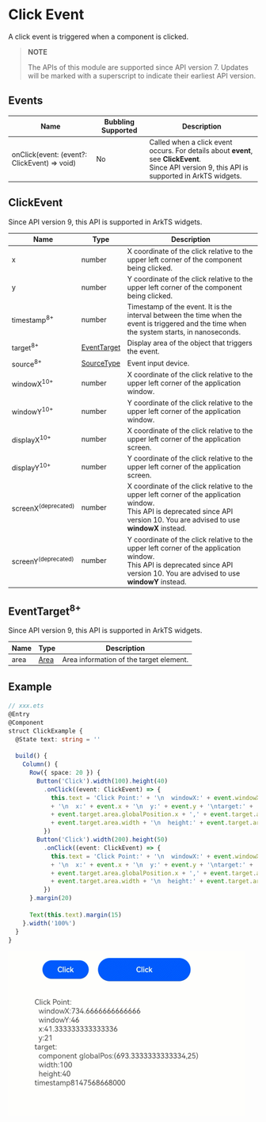 # Click Event

A click event is triggered when a component is clicked.

>  **NOTE**
>
>  The APIs of this module are supported since API version 7. Updates will be marked with a superscript to indicate their earliest API version.


## Events

| Name                                      | Bubbling Supported| Description                             |
| ---------------------------------------- | ---- | --------------------------------- |
| onClick(event: (event?: ClickEvent) =&gt; void) | No   | Called when a click event occurs. For details about **event**, see **ClickEvent**.<br>Since API version 9, this API is supported in ArkTS widgets.|

## ClickEvent

Since API version 9, this API is supported in ArkTS widgets.

| Name           | Type                                | Description                                                    |
| ------------------- | ------------------------------------ | -------------------------------------------------------- |
| x                   | number                               | X coordinate of the click relative to the upper left corner of the component being clicked.                   |
| y                   | number                               | Y coordinate of the click relative to the upper left corner of the component being clicked.                   |
| timestamp<sup>8+</sup> | number | Timestamp of the event. It is the interval between the time when the event is triggered and the time when the system starts, in nanoseconds.|
| target<sup>8+</sup> | [EventTarget](#eventtarget8) | Display area of the object that triggers the event.|
| source<sup>8+</sup> | [SourceType](ts-gesture-settings.md#sourcetype)| Event input device.|
| windowX<sup>10+</sup> | number                             | X coordinate of the click relative to the upper left corner of the application window.|
| windowY<sup>10+</sup> | number                             | Y coordinate of the click relative to the upper left corner of the application window.|
| displayX<sup>10+</sup> | number                            | X coordinate of the click relative to the upper left corner of the application screen.|
| displayY<sup>10+</sup> | number                            | Y coordinate of the click relative to the upper left corner of the application screen.|
| screenX<sup>(deprecated)</sup> | number                    | X coordinate of the click relative to the upper left corner of the application window.<br>This API is deprecated since API version 10. You are advised to use **windowX** instead. |
| screenY<sup>(deprecated)</sup> | number                    | Y coordinate of the click relative to the upper left corner of the application window.<br>This API is deprecated since API version 10. You are advised to use **windowY** instead. |

## EventTarget<sup>8+</sup>

Since API version 9, this API is supported in ArkTS widgets.

| Name  | Type                     | Description        |
| ---- | ------------------------- | ---------- |
| area | [Area](ts-types.md#area8) | Area information of the target element.|



## Example

```ts
// xxx.ets
@Entry
@Component
struct ClickExample {
  @State text: string = ''

  build() {
    Column() {
      Row({ space: 20 }) {
        Button('Click').width(100).height(40)
          .onClick((event: ClickEvent) => {
            this.text = 'Click Point:' + '\n  windowX:' + event.windowX + '\n  windowY:' + event.windowY
            + '\n  x:' + event.x + '\n  y:' + event.y + '\ntarget:' + '\n  component globalPos:('
            + event.target.area.globalPosition.x + ',' + event.target.area.globalPosition.y + ')\n  width:'
            + event.target.area.width + '\n  height:' + event.target.area.height + '\ntimestamp' + event.timestamp;
          })
        Button('Click').width(200).height(50)
          .onClick((event: ClickEvent) => {
            this.text = 'Click Point:' + '\n  windowX:' + event.windowX + '\n  windowY:' + event.windowY
            + '\n  x:' + event.x + '\n  y:' + event.y + '\ntarget:' + '\n  component globalPos:('
            + event.target.area.globalPosition.x + ',' + event.target.area.globalPosition.y + ')\n  width:'
            + event.target.area.width + '\n  height:' + event.target.area.height + '\ntimestamp' + event.timestamp;
          })
      }.margin(20)

      Text(this.text).margin(15)
    }.width('100%')
  }
}
```


![en-us_image_0000001210353788](figures/en-us_image_0000001210353788.gif)
